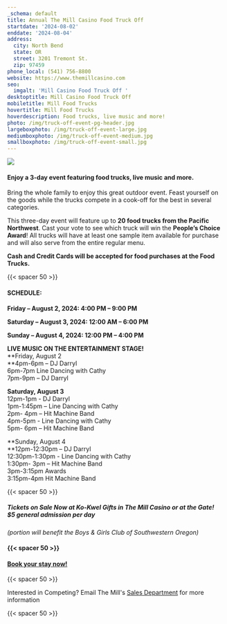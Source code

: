```yaml
---
_schema: default
title: Annual The Mill Casino Food Truck Off
startdate: '2024-08-02'
enddate: '2024-08-04'
address:
  city: North Bend
  state: OR
  street: 3201 Tremont St.
  zip: 97459
phone_local: (541) 756-8800
website: https://www.themillcasino.com
seo:
  imgalt: 'Mill Casino Food Truck Off '
desktoptitle: Mill Casino Food Truck Off
mobiletitle: Mill Food Trucks
hovertitle: Mill Food Trucks
hoverdescription: Food trucks, live music and more!
photo: /img/truck-off-event-pg-header.jpg
largeboxphoto: /img/truck-off-event-large.jpg
mediumboxphoto: /img/truck-off-event-medium.jpg
smallboxphoto: /img/truck-off-event-small.jpg
---
```

![](/img/1708_food_truck_off_web850.jpg)

#### **Enjoy a 3-day event featuring food trucks, live music and more.**

Bring the whole family to enjoy this great outdoor event. Feast yourself on the goods while the trucks compete in a cook-off for the best in several categories.

This three-day event will feature up to **20 food trucks from the Pacific Northwest**. Cast your vote to see which truck will win the **People’s Choice Award**! All trucks will have at least one sample item available for purchase and will also serve from the entire regular menu.

**Cash and Credit Cards will be accepted for food purchases at the Food Trucks.**

{{< spacer 50 >}}

#### SCHEDULE:

**Friday – August 2, 2024: 4:00 PM – 9:00 PM**

**Saturday – August 3, 2024: 12:00 AM – 6:00 PM**

**Sunday – August 4, 2024: 12:00 PM – 4:00 PM**

**LIVE MUSIC ON THE ENTERTAINMENT STAGE!**<br>**Friday, August 2<br>**4pm-6pm – DJ Darryl<br>6pm-7pm Line Dancing with Cathy<br>7pm-9pm – DJ Darryl

**Saturday, August 3**<br>12pm-1pm - DJ Darryl<br>1pm-1:45pm – Line Dancing with Cathy<br>2pm- 4pm – Hit Machine Band<br>4pm-5pm - Line Dancing with Cathy<br>5pm- 6pm – Hit Machine Band

**Sunday, August 4<br>**12pm-12:30pm – DJ Darryl<br>12:30pm-1:30pm - Line Dancing with Cathy<br>1:30pm- 3pm – Hit Machine Band<br>3pm-3:15pm Awards<br>3:15pm-4pm Hit Machine Band

{{< spacer 50 >}}

##### Tickets on Sale Now at Ko-Kwel Gifts in The Mill Casino or at the Gate!<br>$5 general admission per day

*(portion will benefit the Boys & Girls Club of Southwestern Oregon)*

#### {{< spacer 50 >}}

#### [Book your stay now!](/lodging/)

{{< spacer 50 >}}

Interested in Competing? Email The Mill's [Sales Department](mailto:salesdept@themillcasino.com)&nbsp;for more information

{{< spacer 50 >}}